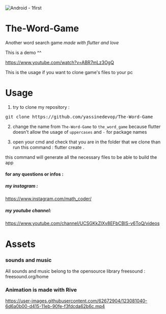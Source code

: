 
![Android - 1first](https://user-images.githubusercontent.com/62672904/123085228-e9665200-d419-11eb-9598-35dafa99a403.png)


# The-Word-Game
Another word search game *made with flutter and love*


This is a demo ^^

  https://www.youtube.com/watch?v=ABR7mLz3OgQ



This is the usage if you want to clone game's files to your pc

# Usage

1. try to clone my repository :
<pre>
git clone https://github.com/yassinedevop/The-Word-Game
</pre>

2. change the name from `The-Word-Game` to `the_word_game` because flutter doesn't allow the usage of `uppercases` and `-` for package names

3. open your cmd and check that you are in the folder that we clone than run this command :
  flutter create .
 
this command will generate all the necessary files to be able to build the app

#### for any questions or infos :
##### my instagram :
https://www.instagram.com/math_coder/
##### my youtube channel:
https://www.youtube.com/channel/UCSGKkZlXv8EFbCBlS-v6ToQ/videos

# Assets
### sounds and music
All sounds and music belong to the opensource library freesound :
freesound.org/home

### Animation is made with Rive
https://user-images.githubusercontent.com/62672904/123081040-6d6a0b00-d415-11eb-90fe-f3fdcda62b6c.mp4

